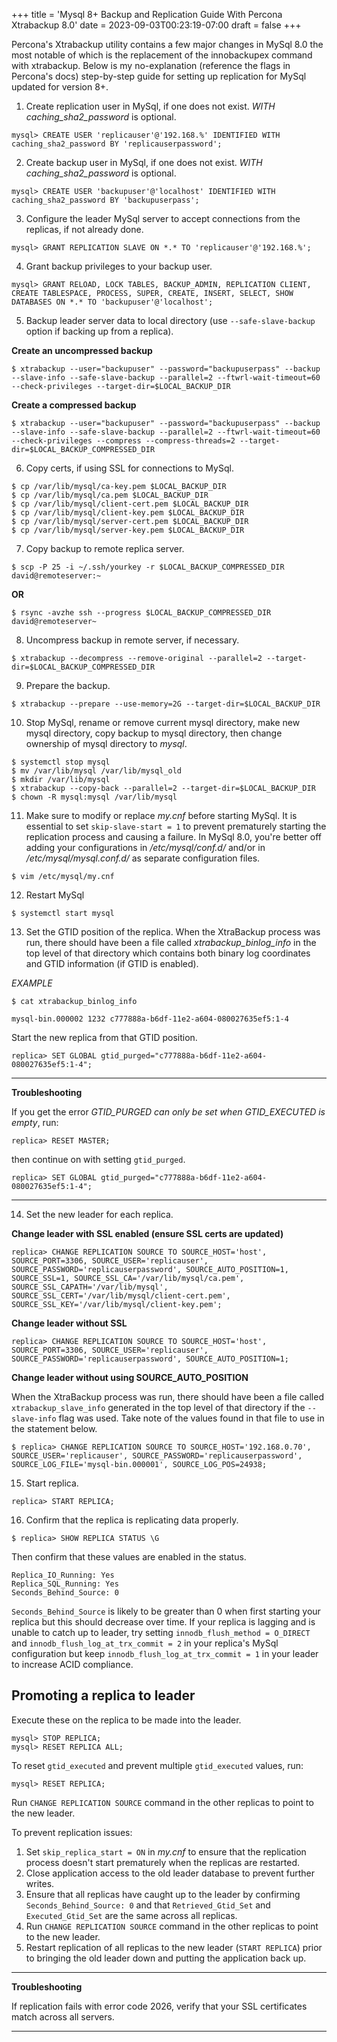 +++
title = 'Mysql 8+ Backup and Replication Guide With Percona Xtrabackup 8.0'
date = 2023-09-03T00:23:19-07:00
draft = false
+++

Percona's Xtrabackup utility contains a few major changes in MySql 8.0 the most notable of which is the replacement of the innobackupex command with xtrabackup. Below is my no-explanation (reference the flags in Percona's docs) step-by-step guide for setting up replication for MySql updated for version 8+.

1. Create replication user in MySql, if one does not exist. *WITH caching_sha2_password* is optional.

`mysql> CREATE USER 'replicauser'@'192.168.%' IDENTIFIED WITH caching_sha2_password BY 'replicauserpassword';`

2. Create backup user in MySql, if one does not exist. *WITH caching_sha2_password* is optional.

`mysql> CREATE USER 'backupuser'@'localhost' IDENTIFIED WITH caching_sha2_password BY 'backupuserpass';`

3. Configure the leader MySql server to accept connections from the replicas, if not already done.

`mysql> GRANT REPLICATION SLAVE ON *.* TO 'replicauser'@'192.168.%';`

4. Grant backup privileges to your backup user.

`mysql> GRANT RELOAD, LOCK TABLES, BACKUP_ADMIN, REPLICATION CLIENT, CREATE TABLESPACE, PROCESS, SUPER, CREATE, INSERT, SELECT, SHOW DATABASES ON *.* TO 'backupuser'@'localhost';`

5. Backup leader server data to local directory (use `--safe-slave-backup` option if backing up from a replica).

**Create an uncompressed backup**

`$ xtrabackup --user="backupuser" --password="backupuserpass" --backup --slave-info --safe-slave-backup --parallel=2 --ftwrl-wait-timeout=60 --check-privileges --target-dir=$LOCAL_BACKUP_DIR`

**Create a compressed backup**

`$ xtrabackup --user="backupuser" --password="backupuserpass" --backup --slave-info --safe-slave-backup --parallel=2 --ftwrl-wait-timeout=60 --check-privileges --compress --compress-threads=2 --target-dir=$LOCAL_BACKUP_COMPRESSED_DIR`

6. Copy certs, if using SSL for connections to MySql.
```
$ cp /var/lib/mysql/ca-key.pem $LOCAL_BACKUP_DIR
$ cp /var/lib/mysql/ca.pem $LOCAL_BACKUP_DIR
$ cp /var/lib/mysql/client-cert.pem $LOCAL_BACKUP_DIR
$ cp /var/lib/mysql/client-key.pem $LOCAL_BACKUP_DIR
$ cp /var/lib/mysql/server-cert.pem $LOCAL_BACKUP_DIR
$ cp /var/lib/mysql/server-key.pem $LOCAL_BACKUP_DIR
```

7. Copy backup to remote replica server.

`$ scp -P 25 -i ~/.ssh/yourkey -r $LOCAL_BACKUP_COMPRESSED_DIR david@remoteserver:~`

**OR**

`$ rsync -avzhe ssh --progress $LOCAL_BACKUP_COMPRESSED_DIR david@remoteserver~`

8. Uncompress backup in remote server, if necessary.

`$ xtrabackup --decompress --remove-original --parallel=2 --target-dir=$LOCAL_BACKUP_COMPRESSED_DIR`

9. Prepare the backup.

`$ xtrabackup --prepare --use-memory=2G --target-dir=$LOCAL_BACKUP_DIR`

10. Stop MySql, rename or remove current mysql directory, make new mysql directory, copy backup to mysql directory, then change ownership of mysql directory to *mysql*.
```
$ systemctl stop mysql
$ mv /var/lib/mysql /var/lib/mysql_old
$ mkdir /var/lib/mysql
$ xtrabackup --copy-back --parallel=2 --target-dir=$LOCAL_BACKUP_DIR
$ chown -R mysql:mysql /var/lib/mysql
```

11. Make sure to modify or replace *my.cnf* before starting MySql. It is essential to set `skip-slave-start = 1` to prevent prematurely starting the replication process and causing a failure. In MySql 8.0, you're better off adding your configurations in */etc/mysql/conf.d/* and/or in */etc/mysql/mysql.conf.d/* as separate configuration files.

`$ vim /etc/mysql/my.cnf`

12. Restart MySql

`$ systemctl start mysql`

13. Set the GTID position of the replica. When the XtraBackup process was run, there should have been a file called *xtrabackup_binlog_info* in the top level of that directory which contains both binary log coordinates and GTID information (if GTID is enabled).

*EXAMPLE*

`$ cat xtrabackup_binlog_info`
```
mysql-bin.000002 1232 c777888a-b6df-11e2-a604-080027635ef5:1-4
```

Start the new replica from that GTID position.

`replica> SET GLOBAL gtid_purged="c777888a-b6df-11e2-a604-080027635ef5:1-4";`

---

**Troubleshooting**

If you get the error *GTID_PURGED can only be set when GTID_EXECUTED is empty*, run:

`replica> RESET MASTER;`

then continue on with setting `gtid_purged`.

`replica> SET GLOBAL gtid_purged="c777888a-b6df-11e2-a604-080027635ef5:1-4";`

---

14. Set the new leader for each replica.

**Change leader with SSL enabled (ensure SSL certs are updated)**

`replica> CHANGE REPLICATION SOURCE TO SOURCE_HOST='host', SOURCE_PORT=3306, SOURCE_USER='replicauser', SOURCE_PASSWORD='replicauserpassword', SOURCE_AUTO_POSITION=1, SOURCE_SSL=1, SOURCE_SSL_CA='/var/lib/mysql/ca.pem', SOURCE_SSL_CAPATH='/var/lib/mysql', SOURCE_SSL_CERT='/var/lib/mysql/client-cert.pem', SOURCE_SSL_KEY='/var/lib/mysql/client-key.pem';`

**Change leader without SSL**

`replica> CHANGE REPLICATION SOURCE TO SOURCE_HOST='host', SOURCE_PORT=3306, SOURCE_USER='replicauser', SOURCE_PASSWORD='replicauserpassword', SOURCE_AUTO_POSITION=1;`

**Change leader without using SOURCE_AUTO_POSITION**

When the XtraBackup process was run, there should have been a file called `xtrabackup_slave_info` generated in the top level of that directory if the `--slave-info` flag was used. Take note of the values found in that file to use in the statement below.

`$ replica> CHANGE REPLICATION SOURCE TO SOURCE_HOST='192.168.0.70', SOURCE_USER='replicauser', SOURCE_PASSWORD='replicauserpassword', SOURCE_LOG_FILE='mysql-bin.000001', SOURCE_LOG_POS=24938;`

15. Start replica.

`replica> START REPLICA;`

16. Confirm that the replica is replicating data properly.

`$ replica> SHOW REPLICA STATUS \G`

Then confirm that these values are enabled in the status.
```
Replica_IO_Running: Yes
Replica_SQL_Running: Yes
Seconds_Behind_Source: 0
```

`Seconds_Behind_Source` is likely to be greater than 0 when first starting your replica but this should decrease over time. If your replica is lagging and is unable to catch up to leader, try setting `innodb_flush_method = O_DIRECT` and `innodb_flush_log_at_trx_commit = 2` in your replica's MySql configuration but keep `innodb_flush_log_at_trx_commit = 1` in your leader to increase ACID compliance.

## Promoting a replica to leader

Execute these on the replica to be made into the leader.
```
mysql> STOP REPLICA;
mysql> RESET REPLICA ALL;
```

To reset `gtid_executed` and prevent multiple `gtid_executed` values, run:

`mysql> RESET REPLICA;`

Run `CHANGE REPLICATION SOURCE` command in the other replicas to point to the new leader.

To prevent replication issues:

1. Set `skip_replica_start = ON` in *my.cnf* to ensure that the replication process doesn't start prematurely when the replicas are restarted.
2. Close application access to the old leader database to prevent further writes.
3. Ensure that all replicas have caught up to the leader by confirming `Seconds_Behind_Source: 0` and that `Retrieved_Gtid_Set` and `Executed_Gtid_Set` are the same across all replicas.
4. Run `CHANGE REPLICATION SOURCE` command in the other replicas to point to the new leader.
5. Restart replication of all replicas to the new leader (`START REPLICA`) prior to bringing the old leader down and putting the application back up.

---

**Troubleshooting**

If replication fails with error code 2026, verify that your SSL certificates match across all servers.

---

